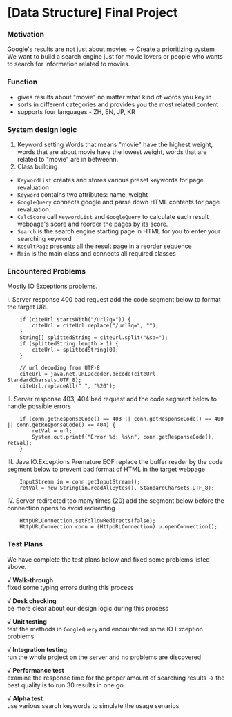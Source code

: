 # [Data Structure] Final Project

### Motivation
Google's results are not just about movies → Create a prioritizing system
We want to build a search engine just for movie lovers or people who wants to search for information related to movies.

### Function
* gives results about "movie" no matter what kind of words you key in
* sorts in different categories and provides you the most related content
* supports four languages - ZH, EN, JP, KR

### System design logic
1. Keyword setting
    Words that means "movie" have the highest weight, 
    words that are about movie have the lowest weight, 
    words that are related to "movie" are in betweenn.
2. Class building
* `KeywordList` creates and stores various preset keywords for page revaluation
* `Keyword` contains two attributes: name, weight
* `GoogleQuery` connects google and parse down HTML contents for page revaluation.
* `CalcScore` call `KeywordList` and `GoogleQuery` to calculate each result webpage's score and reorder the pages by its score.
* `Search` is the search engine starting page in HTML for you to enter your searching keyword
* `ResultPage` presents all the result page in a reorder sequence
* `Main` is the main class and connects all required classes

### Encountered Problems
Mostly IO Exceptions problems.

I. Server response 400 bad request
	add the code segment below to format the target URL
	
		if (citeUrl.startsWith("/url?q=")) {
			citeUrl = citeUrl.replace("/url?q=", "");
		}
		String[] splittedString = citeUrl.split("&sa=");
		if (splittedString.length > 1) {
			citeUrl = splittedString[0];
		}
	
		// url decoding from UTF-8
		citeUrl = java.net.URLDecoder.decode(citeUrl, StandardCharsets.UTF_8);
		citeUrl.replaceAll(" ", "%20");
		
II. Server response 403, 404 bad request
	add the code segment below to handle possible errors

		if (conn.getResponseCode() == 403 || conn.getResponseCode() == 400 || conn.getResponseCode() == 404) {
			retVal = url;
			System.out.printf("Error %d: %s\n", conn.getResponseCode(), retVal);
		}
		
III. Java.IO.Exceptions Premature EOF
	replace the buffer reader by the code segment below to prevent bad format of HTML in the target webpage
	
		InputStream in = conn.getInputStream();
		retVal = new String(in.readAllBytes(), StandardCharsets.UTF_8); 
			
IV. Server redirected too many times (20)
	add the segment below before the connection opens to avoid redirecting
	
		HttpURLConnection.setFollowRedirects(false);
		HttpURLConnection conn = (HttpURLConnection) u.openConnection();

### Test Plans
We have complete the test plans below and fixed some problems listed above.

√ **Walk-through**  
	fixed some typing errors during this process

√ **Desk checking**  
	be more clear about our design logic during this process

√ **Unit testing**  
	test the methods in `GoogleQuery` and encountered some IO Exception problems

√ **Integration testing**  
	run the whole project on the server and no problems are discovered

√ **Performance test**  
	examine the response time for the proper amount of searching results → the best quality is to run 30 results in one go

√ **Alpha test**  
	use various search keywords to simulate the usage senarios
